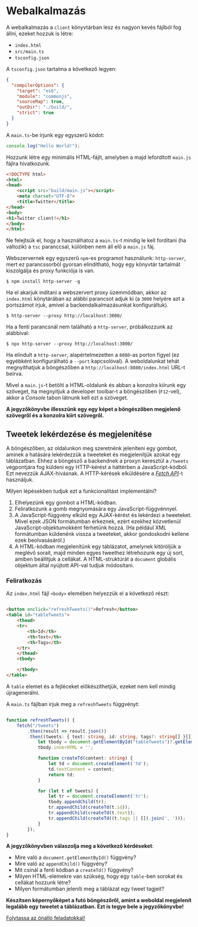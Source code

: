 # Webalkalmazás

A webalkalmazás a `client` könyvtárban lesz és nagyon kevés fájlból fog állni, ezeket hozzuk is létre:

* `index.html`
* `src/main.ts`
* `tsconfig.json`

A `tsconfig.json` tartalma a következő legyen:

```json
{
  "compilerOptions": {
    "target": "es6",
    "module": "commonjs",
    "sourceMap": true,
    "outDir": "./build/",
    "strict": true
  }
}
```

A `main.ts`-be írjunk egy egyszerű kódot:

```ts
console.log("Hello World!");
```

Hozzunk létre egy minimális HTML-fájlt, amelyben a majd lefordított `main.js` fájlra hivatkozunk.

```html
<!DOCTYPE html>
<html>
<head>
    <script src="build/main.js"></script>
    <meta charset="UTF-8">
    <title>Twitter</title>
</head>
<body>
<h1>Twitter client!</h1>
</body>
</html>
```

Ne felejtsük el, hogy a használhatoz a `main.ts`-t mindig le kell fordítani (ha változik) a `tsc` paranccsal, különben
nem áll elő a `main.js` fáj.

Webszervernek egy egyszerű `npm`-es programot használunk: `http-server`, mert ez parancssorból gyorsan elindítható, hogy
egy könyvtár tartalmát kiszolgálja és proxy funkciója is van.

```shell
$ npm install http-server -g
```

Ha el akarjuk indítani a webszervert proxy üzemmódban, akkor az `index.html` könytárában az alábbi parancsot adjuk ki (a
`3000` helyére azt a portszámot írjuk, amivel a backendalkalmazásunkat konfiguráltuk).

```shell
$ http-server --proxy http://localhost:3000/
```

Ha a fenti parancsnál nem található a `http-server`, próbálkozzunk az alábbival:

```shell
$ npx http-server --proxy http://localhost:3000/
```

Ha elindult a `http-server`, alapértelmezetten a `8080`-as porton figyel (ez egyébként konfigurálható a `--port`
kapcsolóval). A weboldalunkat tehát megnyithatjuk a böngészőben a `http://localhost:8080/index.html` URL-t beírva.

Mivel a `main.js`-t betölti a HTML-oldalunk és abban a konzolra kiírunk egy szöveget, ha megnyitjuk a developer
toolbar-t a böngészőben (`F12`-vel), akkor a *Console* tabon látnunk kell ezt a szöveget.

**A jegyzőkönyvbe illesszünk egy egy képet a böngészőben megjelenő szövegről és a konzolra kiírt szövegről.**

## Tweetek lekérdezése és megjelenítése

A böngészőben, az oldalunkon meg szeretnénk jeleníteni egy gombot, aminek a hatására lekérdezzük a tweeteket és
megjelenítjük azokat egy táblázatban. Ehhez a böngésző a backendnek a proxyn keresztül a `/tweets` végpontjára fog
küldeni egy HTTP-kérést a háttérben a JavaScript-kódból. Ezt nevezzük AJAX-hívásnak. A HTTP-kérések elküldésére a [
*Fetch API*](https://developer.mozilla.org/en-US/docs/Web/API/Fetch_API)-t használjuk.

Milyen lépésekben tudjuk ezt a funkcionalitást implementálni?

1. Elhelyezünk egy gombot a HTML-kódban.
1. Feliratkozunk a gomb megnyomására egy JavaScript-függvénnyel.
1. A JavaScript-függvény elküld egy AJAX-kérést és lekérdezi a tweeteket. Mivel ezek JSON formátumban érkeznek, ezért
   ezekhez közvetlenül JavaScript-objektumokként férhetünk hozzá. (Ha például XML formátumban küldenénk vissza a
   tweeteket, akkor gondoskodni kellene ezek beolvasásáról.)
1. A HTML-kódban megjelenítünk egy táblázatot, amelynek kitöröljük a meglévő sorait, majd minden egyes tweethez
   létrehozunk egy új sort, amiben beállítjuk a cellákat. A HTML-struktúrát a `document` globális objektum által
   nyújtott API-val tudjuk módosítani.

### Feliratkozás

Az `index.html` fájl `<body>` elemében helyezzük el a következő részt:

```html

<button onclick="refreshTweets()">Refresh</button>
<table id="tableTweets">
    <thead>
    <tr>
        <th>Id</th>
        <th>Text</th>
        <th>Tags</th>
    </tr>
    </thead>
    <tbody>

    </tbody>
</table>
```

A `table` elemet és a fejléceket előkészíthetjük, ezeket nem kell mindig újragenerálni.

A `main.ts` fájlban írjuk meg a `refreshTweets` függvényt:

```ts

function refreshTweets() {
    fetch("/tweets")
        .then(result => result.json())
        .then((tweets: { text: string, id: string, tags?: string[] }[]) => {
            let tbody = document.getElementById("tableTweets")?.getElementsByTagName("tbody")[0]!;
            tbody.innerHTML = '';

            function createTd(content: string) {
                let td = document.createElement('td');
                td.textContent = content;
                return td;
            }

            for (let t of tweets) {
                let tr = document.createElement('tr');
                tbody.appendChild(tr);
                tr.appendChild(createTd(t.id));
                tr.appendChild(createTd(t.text));
                tr.appendChild(createTd((t.tags || []).join(', ')));
            }
        });
}
```

**A jegyzőkönyvben válaszolja meg a következő kérdéseket**:

* Mire való a `document.getElementById()` függvény?
* Mire való az `appendChild()` függvény?
* Mit csinál a fenti kódban a `createTd()` függvény?
* Milyen HTML-elemekre van szükség, hogy egy `table`-ben sorokat és cellákat hozzunk létre?
* Milyen formátumban jeleníti meg a táblázat egy tweet tagjeit?

**Készítsen képernyőképet a futó böngészőről, amint a weboldal megjelenít legalább egy tweetet a táblázatban. Ezt is
tegye bele a jegyzőkönyvbe!**

[Folytassa az önálló feladatokkal!](feladat3.md)



